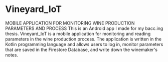# Vineyard_IoT


MOBILE APPLICATION FOR MONITORING WINE PRODUCTION PARAMETERS AND PROCESS
This is an Android app I made for my bacc.ing thesis. Vineyard_IoT is a mobile application for monitoring and reading parameters in the wine production process. 
The application is written in the Kotlin programming language and allows users to log in, monitor parameters that are saved in the Firestore Database, and write down the winemaker's notes.
